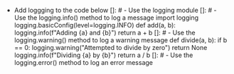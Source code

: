 - Add loggging to the code below
[]: # - Use the logging module
[]: # - Use the logging.info() method to log a message
import logging
logging.basicConfig(level=logging.INFO)
def add(a, b):
    logging.info(f"Adding {a} and {b}")
    return a + b
[]: # - Use the logging.warning() method to log a warning message
def divide(a, b):
    if b == 0:
        logging.warning("Attempted to divide by zero")
        return None
    logging.info(f"Dividing {a} by {b}")
    return a / b
[]: # - Use the logging.error() method to log an error message    